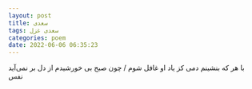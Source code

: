 ```yaml
---
layout: post
title: سعدی
tags: سعدی غزل
categories: poem
date: 2022-06-06 06:35:23
---
```


با هر که بنشینم دمی کز یاد او غافل شوم / چون صبح بی خورشیدم از دل بر نمی‌آید نفس
